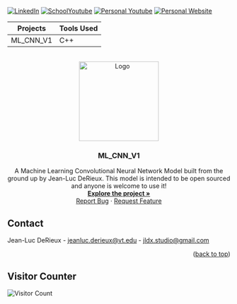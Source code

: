 <!-- Improved compatibility of back to top link: See: https://github.com/othneildrew/Best-README-Template/pull/73 -->
<a name="readme-top"></a>

[![LinkedIn][linkedin-shield]][linkedin-url]
[![SchoolYoutube][SchoolYoutube-shield]][SchoolYoutube-url]
[![Personal Youtube][PersonalYoutube-shield]][PersonalYoutube-url]
[![Personal Website][personalWeb-shield]][personalWeb-url]


Projects  | Tools Used
--------- | ----------
ML_CNN_V1 | C++


<!-- PROJECT LOGO -->
<br />
<div align="center">
  <a href="https://github.com/github_username/repo_name">
    <img src="DALL·E 2023-02-08 12.34.56.png" alt="Logo" width="180" height="180">
  </a>

<h3 align="center">ML_CNN_V1</h3>

  <p align="center">
    A Machine Learning Convolutional Neural Network Model built from the ground up by Jean-Luc DeRieux. This model is intended to be open sourced and anyone is welcome to use it!
    <br />
    <a href="https://github.com/Jean-LucDeRieux/ML_CNN_V1"><strong>Explore the project »</strong></a>
    <br />
    <a href="https://github.com/Jean-LucDeRieux/ML_CNN_V1/issues">Report Bug</a>
    ·
    <a href="https://github.com/Jean-LucDeRieux/ML_CNN_V1/issues">Request Feature</a>
  </p>
</div>


<!-- CONTACT -->
## Contact

Jean-Luc DeRieux - jeanluc.derieux@vt.edu - jldx.studio@gmail.com

<p align="right">(<a href="#readme-top">back to top</a>)</p>


<!-- MARKDOWN LINKS & IMAGES -->
<!-- https://www.markdownguide.org/basic-syntax/#reference-style-links -->
## Visitor Counter
![Visitor Count](https://profile-counter.glitch.me/{Jean-LucDeRieux}/count.svg)

[personalWeb-shield]: https://img.shields.io/badge/-Personal_Website-black.svg?style=for-the-badge&logo=Personal_Website&colorB=555
[personalWeb-url]: https://jean-lucderieux.github.io/JeanLucDeRieux.github.io/index

[SchoolYoutube-shield]: https://img.shields.io/badge/-School_Channel-black.svg?style=for-the-badge&logo=School_Channel&colorB=555
[SchoolYoutube-url]: https://www.youtube.com/@jean-lucderieux6877/featured

[PersonalYoutube-shield]: https://img.shields.io/badge/-Personal_Channel-black.svg?style=for-the-badge&logo=Personal_Channel&colorB=555
[PersonalYoutube-url]: https://www.youtube.com/@jldx/featured

[linkedin-shield]: https://img.shields.io/badge/-LinkedIn-black.svg?style=for-the-badge&logo=linkedin&colorB=555
[linkedin-url]: https://www.linkedin.com/in/jeanlucderieux/

[product-screenshot]: images/screenshot.png
[Next.js]: https://img.shields.io/badge/next.js-000000?style=for-the-badge&logo=nextdotjs&logoColor=white
[Next-url]: https://nextjs.org/
[React.js]: https://img.shields.io/badge/React-20232A?style=for-the-badge&logo=react&logoColor=61DAFB
[React-url]: https://reactjs.org/
[Vue.js]: https://img.shields.io/badge/Vue.js-35495E?style=for-the-badge&logo=vuedotjs&logoColor=4FC08D
[Vue-url]: https://vuejs.org/
[Angular.io]: https://img.shields.io/badge/Angular-DD0031?style=for-the-badge&logo=angular&logoColor=white
[Angular-url]: https://angular.io/
[Svelte.dev]: https://img.shields.io/badge/Svelte-4A4A55?style=for-the-badge&logo=svelte&logoColor=FF3E00
[Svelte-url]: https://svelte.dev/
[Laravel.com]: https://img.shields.io/badge/Laravel-FF2D20?style=for-the-badge&logo=laravel&logoColor=white
[Laravel-url]: https://laravel.com
[Bootstrap.com]: https://img.shields.io/badge/Bootstrap-563D7C?style=for-the-badge&logo=bootstrap&logoColor=white
[Bootstrap-url]: https://getbootstrap.com
[JQuery.com]: https://img.shields.io/badge/jQuery-0769AD?style=for-the-badge&logo=jquery&logoColor=white
[JQuery-url]: https://jquery.com 
